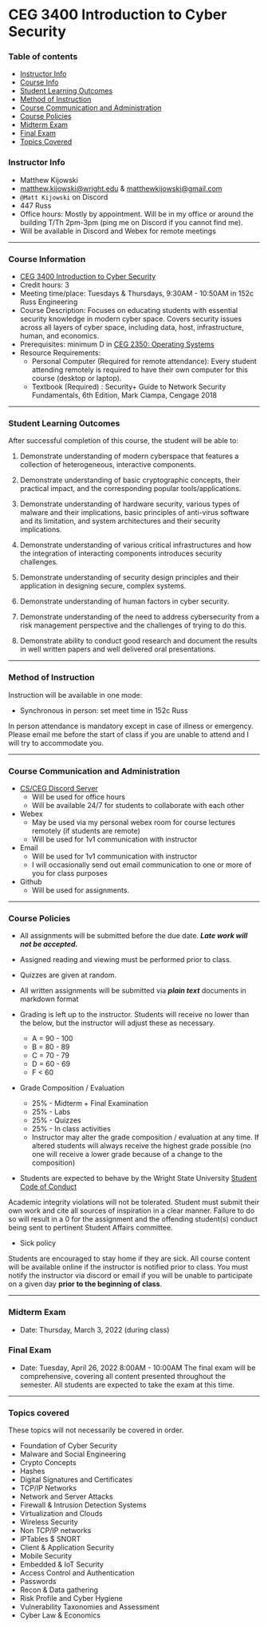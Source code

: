 # CEG 3400 Introduction to Cyber Security
### Table of contents
* [Instructor Info](https://github.com/mkijowski/ceg3400/blob/master/SYLLABUS.md#instructor-info)
* [Course Info](https://github.com/mkijowski/ceg3400/blob/master/SYLLABUS.md#course-information)
* [Student Learning Outcomes](https://github.com/mkijowski/ceg3400/blob/master/SYLLABUS.md#student-learning-outcomes)
* [Method of Instruction](https://github.com/mkijowski/ceg3400/blob/master/SYLLABUS.md#method-of-instruction)
* [Course Communication and Administration](https://github.com/mkijowski/ceg3400/blob/master/SYLLABUS.md#course-communication-and-administration)
* [Course Policies](https://github.com/mkijowski/ceg3400/blob/master/SYLLABUS.md#course-policies)
* [Midterm Exam](https://github.com/mkijowski/ceg3400/blob/master/SYLLABUS.md#midterm-exam)
* [Final Exam](https://github.com/mkijowski/ceg3400/blob/master/SYLLABUS.md#final-exam)
* [Topics Covered](https://github.com/mkijowski/ceg3400/blob/master/SYLLABUS.md#topics-covered)

### Instructor Info
* Matthew Kijowski 
* matthew.kijowski@wright.edu & matthewkijowski@gmail.com
* `@Matt Kijowski` on Discord
* 447 Russ
* Office hours: Mostly by appointment.  Will be in my office or around the building  T/Th 2pm-3pm (ping me on Discord if you cannot find me).
* Will be available in Discord and Webex for remote meetings

---

### Course Information
* [CEG 3400 Introduction to Cyber Security](https://catalog.wright.edu/preview_course_nopop.php?catoid=17&coid=100732)
* Credit hours: 3
* Meeting time/place: Tuesdays & Thursdays, 9:30AM - 10:50AM in 152c Russ Engineering
* Course Description: Focuses on educating students with essential security knowledge in 
  modern cyber space. Covers security issues across all layers of cyber space, including 
  data, host, infrastructure, human, and economics.
* Prerequisites: minimum D in [CEG 2350: Operating Systems](https://catalog.wright.edu/preview_course_nopop.php?catoid=17&coid=95960)
* Resource Requirements:
  * Personal Computer (Required for remote attendance): Every student attending remotely is 
    required to have their own computer for this course (desktop or laptop).
  * Textbook (Required) : Security+ Guide to Network Security Fundamentals, 6th Edition, 
    Mark Ciampa, Cengage 2018

---

### Student Learning Outcomes
After successful completion of this course, the student will be able to:

1. Demonstrate understanding of modern cyberspace that features a collection of
   heterogeneous, interactive components.

2. Demonstrate understanding of basic cryptographic concepts, their practical impact, and the
   corresponding popular tools/applications.

3. Demonstrate understanding of hardware security, various types of malware and their
   implications, basic principles of anti-virus software and its limitation, and system
   architectures and their security implications.

4. Demonstrate understanding of various critical infrastructures and how the integration of
   interacting components introduces security challenges.

5. Demonstrate understanding of security design principles and their application in designing
   secure, complex systems.

6. Demonstrate understanding of human factors in cyber security.

7. Demonstrate understanding of the need to address cybersecurity from a risk management
   perspective and the challenges of trying to do this.

8. Demonstrate ability to conduct good research and document the results in well written
   papers and well delivered oral presentations.

---

### Method of Instruction
Instruction will be available in one mode:

* Synchronous in person: set meet time in 152c Russ

In person attendance is mandatory except in case of illness or emergency.  Please email me before the start of class if you are
unable to attend and I will try to accommodate you.

---

### Course Communication and Administration
* [CS/CEG Discord Server](https://discord.gg/pMUMzTt)
  * Will be used for office hours
  * Will be available 24/7 for students to collaborate with each other
* Webex
  * May be used via my personal webex room for course lectures remotely (if students are remote)
  * Will be used for 1v1 communication with instructor
* Email
  * Will be used for 1v1 communication with instructor
  * I will occasionally send out email communication to one or more of you for class purposes
* Github
  * Will be used for assignments.

---

### Course Policies
* All assignments will be submitted before the due date.  ***Late work will not be accepted.***
* Assigned reading and viewing must be performed prior to class.
* Quizzes are given at random.
* All written assignments will be submitted via ***plain text*** documents in markdown format
* Grading is left up to the instructor.  Students will receive no lower than the below, but the instructor will adjust these as necessary. 
  * A = 90 - 100
  * B = 80 - 89
  * C = 70 - 79
  * D = 60 - 69
  * F < 60

* Grade Composition / Evaluation
  * 25% - Midterm + Final Examination
  * 25% - Labs
  * 25% - Quizzes
  * 25% - In class activities
  * Instructor may alter the grade composition / evaluation at any time.  If altered
    students will always receive the highest grade possible (no one will receive a lower
    grade because of a change to the composition)

* Students are expected to behave by the Wright State University [Student Code of Conduct](https://policy.wright.edu/policy/3720-code-student-conduct)

 Academic integrity violations will not be tolerated.  Student must submit their own work and 
 cite all sources of inspiration in a clear manner. Failure to do so will result in a 0 for
 the assignment and the offending student(s) conduct being sent to pertinent Student Affairs 
 committee.

* Sick policy

 Students are encouraged to stay home if they are sick.  All
 course content will be available online if the instructor is notified prior to class.  You must  notify the instructor via discord or 
 email if you will be unable to participate on a given day **prior to the beginning of class**.  

---

### Midterm Exam
* Date: Thursday, March 3, 2022 (during class)

### Final Exam
* Date: Tuesday, April 26, 2022 8:00AM - 10:00AM
The final exam will be comprehensive, covering all content presented throughout the
semester.  All students are expected to take the exam at this time.

---

### Topics covered 
These topics will not necessarily be covered in order.
* Foundation of Cyber Security
* Malware and Social Engineering
* Crypto Concepts
* Hashes
* Digital Signatures and Certificates
* TCP/IP Networks
* Network and Server Attacks
* Firewall & Intrusion Detection Systems
* Virtualization and Clouds
* Wireless Security
* Non TCP/IP networks
* IPTables $ SNORT
* Client & Application Security
* Mobile Security
* Embedded & IoT Security
* Access Control and Authentication
* Passwords
* Recon & Data gathering
* Risk Profile and Cyber Hygiene
* Vulnerability Taxonomies and Assessment
* Cyber Law & Economics
